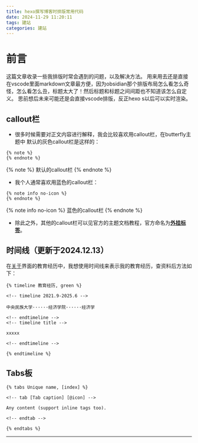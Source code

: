 ```yaml
---
title: hexo撰写博客时排版常用代码
date: 2024-11-29 11:20:11
tags: 建站
categories: 建站
---
```

# 前言
这篇文章收录一些我排版时常会遇到的问题，以及解决方法。
用来用去还是直接在vscode里面markdown文章最方便，因为obsidian那个排版布局怎么看怎么奇怪，怎么看怎么丑，标题太大了！然后标题和标题之间间距也不知道该怎么自定义。
思前想后未来可能还是会直接vscode排版，反正hexo s以后可以实时渲染。
## callout栏
- 很多时候需要对正文内容进行解释，我会比较喜欢用callout栏，在butterfly主题中
默认的灰色callout栏是这样的：
```
{% note %}
{% endnote %}
```
{% note %}
默认的callout栏
{% endnote %}
- 我个人通常喜欢用蓝色的callout栏：
```
{% note info no-icon %}
{% endnote %}
```
{% note info no-icon %}
蓝色的callout栏
{% endnote %}
- 除此之外，其他的callout栏可以见官方的主题文档教程，官方命名为[**外挂标签**](https://butterfly.js.org/posts/ceeb73f/)。

## 时间线（更新于2024.12.13）
在[关于](https://blog.econfinny.com/about/)界面的教育经历中，我想使用时间线来表示我的教育经历，查资料后方法如下：

```
{% timeline 教育经历, green %}

<!-- timeline 2021.9-2025.6 -->

中央民族大学······经济学院······经济学

<!-- endtimeline -->
<!-- timeline title -->

xxxxx

<!-- endtimeline -->

{% endtimeline %}
```

## Tabs板
```
{% tabs Unique name, [index] %}

<!-- tab [Tab caption] [@icon] -->

Any content (support inline tags too).

<!-- endtab -->

{% endtabs %}
```

---
